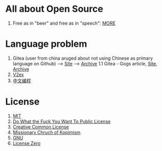 # All about Open Source 

1. Free as in "beer" and free as in "speech": [MORE](https://www.howtogeek.com/howto/31717/what-do-the-phrases-free-speech-vs.-free-beer-really-mean/)


# Language problem

1. Gitea (user from china aruged about not using Chinese as primary language on Github) --> [Site](https://github.com/go-gitea/gitea/issues/703) --> [Archive](http://archive.is/EdMlx)
1.1 Gitea - Gogs article, [Site](https://blog.wolfogre.com/posts/gogs-vs-gitea/), [Archive](http://archive.is/BownO)
2. [V2ex](https://www.v2ex.com/t/399171)
3. [中文编程](https://www.v2ex.com/t/520112)

# License

1. [MIT](https://en.wikipedia.org/wiki/MIT_License)
2. [Do What the Fuck You Want To Public License](http://www.wtfpl.net/)
3. [Creative Common License](https://en.wikipedia.org/wiki/Creative_Commons_license#Zero_/_public_domain)
4. [Missionary Chruch of Kopimism](https://kopimistsamfundet.se/english/)
5. [GNU](https://www.gnu.org/licenses/licenses.en.html)
6. [License Zero](https://licensezero.com/)

